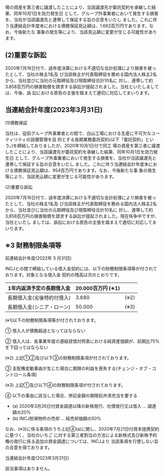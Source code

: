 場の資産を第三者に譲渡したことにより、当該譲渡先が委託契約を承継した結果、同年10月1日を効力発生日 として、グループ外事業者において発生する損害を、当社が当該譲渡先と連帯して保証する旨の合意をいたし ました。これに伴う当連結会計年度末における債務保証見込額は、1.662百万円であります。なお、今後新たな 事象の発生等により、当該見込額に変更が生じる可能性があります。

## (2)重要な訴訟

2020年7月16日付で、過年度決算における不適切な会計処理により損害を被ったとして、当社の株主1名及 び当該株主が代表取締役を務める国内法人株主2名から、当社並びに当社の元取締役及び現取締役合計10名に 対し、連帯して約3.858百万円の損害賠償を請求する訴訟が提起されました。当社といたしましては、今後、訴 訟における原告の主張を踏まえて適切に対応してまいります。

## 当連結会計年度(2023年3月31日)

(1)債務保証

当社は、従前グループ外事業者との間で、白山工場における生産に不可欠なユーティリティの設備管理を目 的とする長期業務委託契約(以下「委託契約」という。)を締結しておりましたが、2020年10月1日付で同工 場の資産を第三者に譲渡したことにより、当該譲渡先が委託契約を承継した結果、同年10月1日を効力発生日 として、グループ外事業者において発生する損害を、当社が当該譲渡先と連帯して保証する旨の合意をいたし ました。これに伴う当連結会計年度末における債務保証見込額は、954百万円であります。なお、今後新たな事 象の発生等により、当該見込額に変更が生じる可能性があります。

(2)重要な訴訟

2020年7月16日付で、過年度決算における不適切な会計処理により損害を被ったとして、当社の株主1名及 び当該株主が代表取締役を務める国内法人株主2名から、当社並びに当社の元取締役及び現取締役合計10名に 対し、連帯して約3,858百万円の損害賠償を請求する訴訟が提起されました。現在係争中ですが、当社といたし ましては、訴訟における原告の主張を踏まえて適切に対応してまいります。

## ※3 財務制限条項等

前連結会計年度(2022年 3 月31日)

INCJとの間で締結している借入金契約には、以下の財務制限条項等が付されております。対象となる借入金 契約の残高は次のとおりです。

| 1年内返済予定の長期借入金  | 20.000百万円 (※1) |      |
|----------------|----------------|------|
| 長期借入金(劣後特約付借入) | 3.680          | (※2) |
| 長期借入金(シニア・ローン) | 50.000         | (※3) |

(※1)以下の財務制限条項等が付されております。

① 借入人が債務超過となってはならない

② 借入人は、各事業年度の連結貸借対照表における純資産価額が、前期比75%を下回ってはならない

(※2) 上記①②及び以下③の財務制限条項が付されております。

③ 支配権変動事由が生じた場合に期限の利益を喪失する(チェンジ・オブ・コントロール条項)

(※3) 上記①及び以下④の財務制限条項が付されております。

④ 以下の事由に該当した場合、併記金額の期限前弁済充当を要する

- (a) 2020年3月26日付資金調達以降の新株発行、社債発行又は借入 … 調達額の20%
- (b) INCJ担保物件の売却 … 純売却価額の50%

なお、(※3)に係る条項のうち上記④(a)に関し、2020年7月21日付資本提携契約に基づく、当社のいちご に対する第三者割当の方法による新株式及び新株予約権の発行に係る追加の資金調達については、INCJより 当該条項を行使しない旨の合意を得ております。

当連結会計年度(2023年3月31日)

該当事項はありません。